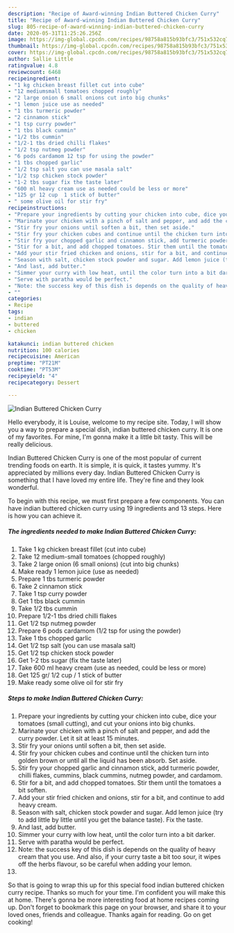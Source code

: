 ```yaml
---
description: "Recipe of Award-winning Indian Buttered Chicken Curry"
title: "Recipe of Award-winning Indian Buttered Chicken Curry"
slug: 805-recipe-of-award-winning-indian-buttered-chicken-curry
date: 2020-05-31T11:25:26.256Z
image: https://img-global.cpcdn.com/recipes/98758a815b93bfc3/751x532cq70/indian-buttered-chicken-curry-recipe-main-photo.jpg
thumbnail: https://img-global.cpcdn.com/recipes/98758a815b93bfc3/751x532cq70/indian-buttered-chicken-curry-recipe-main-photo.jpg
cover: https://img-global.cpcdn.com/recipes/98758a815b93bfc3/751x532cq70/indian-buttered-chicken-curry-recipe-main-photo.jpg
author: Sallie Little
ratingvalue: 4.8
reviewcount: 6468
recipeingredient:
- "1 kg chicken breast fillet cut into cube"
- "12 mediumsmall tomatoes chopped roughly"
- "2 large onion 6 small onions cut into big chunks"
- "1 lemon juice use as needed"
- "1 tbs turmeric powder"
- "2 cinnamon stick"
- "1 tsp curry powder"
- "1 tbs black cummin"
- "1/2 tbs cummin"
- "1/2-1 tbs dried chilli flakes"
- "1/2 tsp nutmeg powder"
- "6 pods cardamom 12 tsp for using the powder"
- "1 tbs chopped garlic"
- "1/2 tsp salt you can use masala salt"
- "1/2 tsp chicken stock powder"
- "1-2 tbs sugar fix the taste later"
- "600 ml heavy cream use as needed could be less or more"
- "125 gr 12 cup  1 stick of butter"
- " some olive oil for stir fry"
recipeinstructions:
- "Prepare your ingredients by cutting your chicken into cube, dice your tomatoes (small cutting), and cut your onions into big chunks."
- "Marinate your chicken with a pinch of salt and pepper, and add the curry powder. Let it sit at least 15 minutes."
- "Stir fry your onions until soften a bit, then set aside."
- "Stir fry your chicken cubes and continue until the chicken turn into golden brown or until all the liquid has been absorb. Set aside."
- "Stir fry your chopped garlic and cinnamon stick, add turmeric powder, chilli flakes, cummins, black cummins, nutmeg powder, and cardamom."
- "Stir for a bit, and add chopped tomatoes. Stir them until the tomatoes a bit soften."
- "Add your stir fried chicken and onions, stir for a bit, and continue to add heavy cream."
- "Season with salt, chicken stock powder and sugar. Add lemon juice (try to add little by little until you get the balance taste). Fix the taste."
- "And last, add butter."
- "Simmer your curry with low heat, until the color turn into a bit darker."
- "Serve with paratha would be perfect."
- "Note: the success key of this dish is depends on the quality of heavy cream that you use. And also, if your curry taste a bit too sour, it wipes off the herbs flavour, so be careful when adding your lemon."
- ""
categories:
- Recipe
tags:
- indian
- buttered
- chicken

katakunci: indian buttered chicken 
nutrition: 100 calories
recipecuisine: American
preptime: "PT21M"
cooktime: "PT53M"
recipeyield: "4"
recipecategory: Dessert

---
```



![Indian Buttered Chicken Curry](https://img-global.cpcdn.com/recipes/98758a815b93bfc3/751x532cq70/indian-buttered-chicken-curry-recipe-main-photo.jpg)

Hello everybody, it is Louise, welcome to my recipe site. Today, I will show you a way to prepare a special dish, indian buttered chicken curry. It is one of my favorites. For mine, I'm gonna make it a little bit tasty. This will be really delicious.



Indian Buttered Chicken Curry is one of the most popular of current trending foods on earth. It is simple, it is quick, it tastes yummy. It's appreciated by millions every day. Indian Buttered Chicken Curry is something that I have loved my entire life. They're fine and they look wonderful.


To begin with this recipe, we must first prepare a few components. You can have indian buttered chicken curry using 19 ingredients and 13 steps. Here is how you can achieve it.

<!--inarticleads1-->

##### The ingredients needed to make Indian Buttered Chicken Curry:

1. Take 1 kg chicken breast fillet (cut into cube)
1. Take 12 medium-small tomatoes (chopped roughly)
1. Take 2 large onion (6 small onions) (cut into big chunks)
1. Make ready 1 lemon juice (use as needed)
1. Prepare 1 tbs turmeric powder
1. Take 2 cinnamon stick
1. Take 1 tsp curry powder
1. Get 1 tbs black cummin
1. Take 1/2 tbs cummin
1. Prepare 1/2-1 tbs dried chilli flakes
1. Get 1/2 tsp nutmeg powder
1. Prepare 6 pods cardamom (1/2 tsp for using the powder)
1. Take 1 tbs chopped garlic
1. Get 1/2 tsp salt (you can use masala salt)
1. Get 1/2 tsp chicken stock powder
1. Get 1-2 tbs sugar (fix the taste later)
1. Take 600 ml heavy cream (use as needed, could be less or more)
1. Get 125 gr/ 1/2 cup / 1 stick of butter
1. Make ready  some olive oil for stir fry




<!--inarticleads2-->

##### Steps to make Indian Buttered Chicken Curry:

1. Prepare your ingredients by cutting your chicken into cube, dice your tomatoes (small cutting), and cut your onions into big chunks.
1. Marinate your chicken with a pinch of salt and pepper, and add the curry powder. Let it sit at least 15 minutes.
1. Stir fry your onions until soften a bit, then set aside.
1. Stir fry your chicken cubes and continue until the chicken turn into golden brown or until all the liquid has been absorb. Set aside.
1. Stir fry your chopped garlic and cinnamon stick, add turmeric powder, chilli flakes, cummins, black cummins, nutmeg powder, and cardamom.
1. Stir for a bit, and add chopped tomatoes. Stir them until the tomatoes a bit soften.
1. Add your stir fried chicken and onions, stir for a bit, and continue to add heavy cream.
1. Season with salt, chicken stock powder and sugar. Add lemon juice (try to add little by little until you get the balance taste). Fix the taste.
1. And last, add butter.
1. Simmer your curry with low heat, until the color turn into a bit darker.
1. Serve with paratha would be perfect.
1. Note: the success key of this dish is depends on the quality of heavy cream that you use. And also, if your curry taste a bit too sour, it wipes off the herbs flavour, so be careful when adding your lemon.
1. 




So that is going to wrap this up for this special food indian buttered chicken curry recipe. Thanks so much for your time. I'm confident you will make this at home. There's gonna be more interesting food at home recipes coming up. Don't forget to bookmark this page on your browser, and share it to your loved ones, friends and colleague. Thanks again for reading. Go on get cooking!
